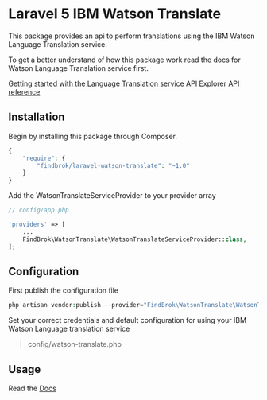 # Laravel 5 IBM Watson Translate

This package provides an api to perform translations using the IBM Watson Language Translation service. 

To get a better understand of how this package work read the docs for Watson Language Translation service first.

[Getting started with the Language Translation service](https://www.ibm.com/smarterplanet/us/en/ibmwatson/developercloud/doc/language-translation/)
[API Explorer](https://watson-api-explorer.mybluemix.net/apis/language-translation-v2)
[API reference](https://www.ibm.com/smarterplanet/us/en/ibmwatson/developercloud/language-translation/api/v2/)

## Installation
Begin by installing this package through Composer.

```php
{
    "require": {
        "findbrok/laravel-watson-translate": "~1.0"
    }
}
```

Add the WatsonTranslateServiceProvider to your provider array

```php
// config/app.php

'providers' => [
    ...
    FindBrok\WatsonTranslate\WatsonTranslateServiceProvider::class,
];
```

## Configuration

First publish the configuration file

```php
php artisan vendor:publish --provider="FindBrok\WatsonTranslate\WatsonTranslateServiceProvider"
```

Set your correct credentials and default configuration for using your IBM Watson Language translation service 
> config/watson-translate.php

## Usage

Read the [Docs](https://github.com/findbrok/laravel-watson-translate/wiki)